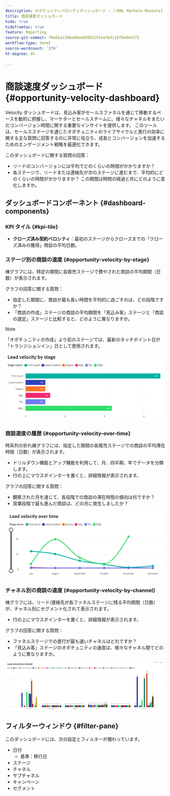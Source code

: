 ```yaml
---
description: オポチュニティベロシティダッシュボード — [!DNL Marketo Measure]  — 製品
title: 商談速度ダッシュボード
hide: true
hidefromtoc: true
feature: Reporting
source-git-commit: f0e6ba1166e86eeb50812914afb4116f0e0eb372
workflow-type: tm+mt
source-wordcount: '379'
ht-degree: 4%

---
```


# 商談速度ダッシュボード {#opportunity-velocity-dashboard}

Velocity ダッシュボードは、見込み客がセールスファネルを通じて移動するペースを動的に把握し、マーケターとセールスチームに、様々なチャネルをまたいだコンバージョン時間に関する重要なインサイトを提供します。 このツールは、セールスステージを通じたオポチュニティのライフサイクルと進行の効率に関する主な質問に回答するのに非常に役立ち、成長とコンバージョンを加速するためのエンゲージメント戦略を最適化できます。

このダッシュボードに関する質問の回答：

* リードのコンバージョンには平均でどのくらいの時間がかかりますか？
* 各ステージで、リードまたは連絡先が次のステージに進むまで、平均的にどのくらいの時間がかかりますか？ この期間は時間の経過と共にどのように変化しますか。

## ダッシュボードコンポーネント {#dashboard-components}

### KPI タイル {#kpi-tile}

* **クローズ済み契約ベロシティ**：最初のステージからクローズまでの「クローズ済みの獲得」商談の平均日数。

### ステージ別の商談の速度 {#opportunity-velocity-by-stage}

棒グラフには、特定の期間に各販売ステージで費やされた商談の平均期間（日数）が表示されます。

グラフの回答に関する質問：

* 指定した期間に、商談が最も長い時間を平均的に過ごすのは、どの段階ですか？
* 「商談の作成」ステージの商談の平均期間を「見込み客」ステージと「商談の選定」ステージと比較すると、どのように異なりますか。

>[!NOTE]
>
>「オポチュニティの作成」より前のステージでは、最新のタッチポイント日が「トランジションイン」日として使用されます。

![](assets/lead-velocity-dashboard-1.png)

### 商談速度の履歴 {#opportunity-velocity-over-time}

時系列の折れ線グラフには、指定した期間の各販売ステージでの商談の平均滞在時間（日数）が表示されます。

* ドリルダウン機能とアップ機能を利用して、月、四半期、年でデータを分類します。
* 行の上にマウスポインターを置くと、詳細情報が表示されます。

グラフの回答に関する質問：

* 観察された月を通じて、各段階での商談の滞在時間の傾向は何ですか？
* 営業段階で最も進んだ商談は、どの月に発生しましたか？

![](assets/lead-velocity-dashboard-2.png)

### チャネル別の商談の速度 {#opportunity-velocity-by-channel}

棒グラフには、リード/連絡先が各ファネルステージに残る平均期間（日数）が、チャネル別にセグメント化されて表示されます。

* 行の上にマウスポインターを置くと、詳細情報が表示されます。

グラフの回答に関する質問：

* ファネルステージでの進行が最も速いチャネルはどれですか？
* 「見込み客」ステージのオポチュニティの速度は、様々なチャネル間でどのように異なりますか。

![](assets/lead-velocity-dashboard-3.png)

## フィルターウィンドウ {#filter-pane}

このダッシュボードには、次の設定とフィルターが備わっています。

* 日付
   * 基準：移行日
* ステージ
* チャネル
* サブチャネル
* キャンペーン
* セグメント
